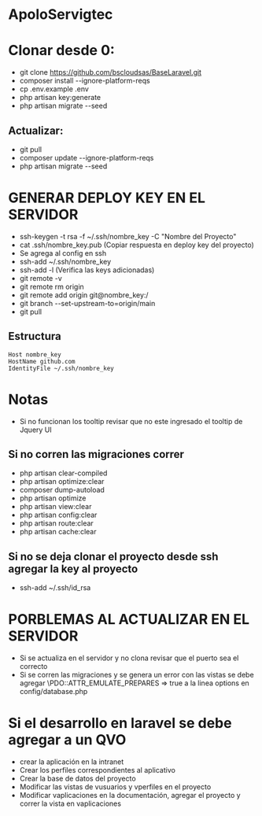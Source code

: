 # ApoloServigtec
# Clonar desde 0:
*   git clone https://github.com/bscloudsas/BaseLaravel.git
*   composer install --ignore-platform-reqs
*   cp .env.example .env
*   php artisan key:generate
*   php artisan migrate --seed

##  Actualizar:
*   git pull
*   composer update --ignore-platform-reqs
*   php artisan migrate --seed

#   GENERAR DEPLOY KEY EN EL SERVIDOR
*   ssh-keygen -t rsa -f ~/.ssh/nombre_key -C "Nombre del Proyecto"
*   cat .ssh/nombre_key.pub (Copiar respuesta en deploy key del proyecto)
*   Se agrega al config en ssh
*   ssh-add ~/.ssh/nombre_key
*   ssh-add -l (Verifica las keys adicionadas)
*   git remote -v
*   git remote rm origin
*   git remote add origin git@nombre_key:<username>/<repo>
*   git branch --set-upstream-to=origin/main
*   git pull
##  Estructura
    Host nombre_key
    HostName github.com
    IdentityFile ~/.ssh/nombre_key
#   Notas
*   Si no funcionan los tooltip revisar que no este ingresado el tooltip de Jquery UI
##  Si no corren las migraciones correr
*   php artisan clear-compiled
*   php artisan optimize:clear
*   composer dump-autoload
*   php artisan optimize
*   php artisan view:clear
*   php artisan config:clear
*   php artisan route:clear
*   php artisan cache:clear

##  Si no se deja clonar el proyecto desde ssh agregar la key al proyecto
*   ssh-add ~/.ssh/id_rsa

# PORBLEMAS AL ACTUALIZAR EN EL SERVIDOR
*   Si se actualiza en el servidor y no clona revisar que el puerto sea el correcto
*   Si se corren las migraciones y se genera un error con las vistas se debe agregar \PDO::ATTR_EMULATE_PREPARES => true a la linea options en config/database.php


#   Si el desarrollo en laravel se debe agregar a un QVO
*   crear la aplicación en la intranet
*   Crear los perfiles correspondientes al aplicativo
*   Crear la base de datos del proyecto
*   Modificar las vistas de vusuarios y vperfiles en el proyecto
*   Modificar vaplicaciones en la documentación, agregar el proyecto y correr la vista en vaplicaciones
